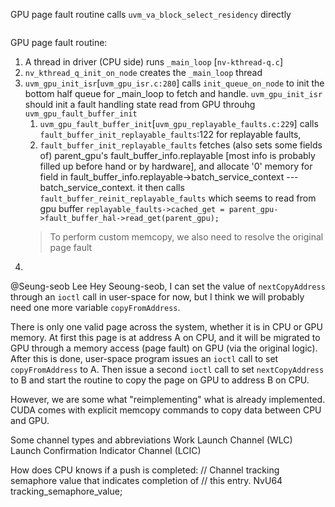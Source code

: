 
GPU page fault routine calls `uvm_va_block_select_residency` directly 

```bash

```


GPU page fault routine:
1. A thread in driver (CPU side) runs `_main_loop` [`nv-kthread-q.c`]
2. `nv_kthread_q_init_on_node` creates the `_main_loop` thread
3. `uvm_gpu_init_isr`[`uvm_gpu_isr.c:280`] calls `init_queue_on_node` to init the bottom half queue for _main_loop to fetch and handle. `uvm_gpu_init_isr` should init a fault handling state read from GPU throuhg `uvm_gpu_fault_buffer_init`
    1. `uvm_gpu_fault_buffer_init`[`uvm_gpu_replayable_faults.c:229`] calls `fault_buffer_init_replayable_faults`:122 for replayable faults, 
    2. `fault_buffer_init_replayable_faults` fetches (also sets some fields of) parent_gpu's fault_buffer_info.replayable [most info is probably filled up before hand or by hardware], and allocate '0' memory for field in fault_buffer_info.replayable->batch_service_context --- batch_service_context.
    it then calls `fault_buffer_reinit_replayable_faults`
    which seems to read from gpu buffer `replayable_faults->cached_get = parent_gpu->fault_buffer_hal->read_get(parent_gpu);`
    > To perform custom memcopy, we also need to resolve the original page fault
4. 


@Seung-seob Lee Hey Seoung-seob, I can set the value of `nextCopyAddress` through an `ioctl` call in user-space for now, but I think we will probably need one more variable `copyFromAddress`.  

There is only one valid page across the system, whether it is in CPU or GPU memory. At first this page is at address A on CPU, and it will be migrated to GPU through a memory access (page fault) on GPU (via the original logic). After this is done, user-space program issues an `ioctl` call to set `copyFromAddress` to A. Then issue a second `ioctl` call to set `nextCopyAddress` to B and start the routine to copy the page on GPU to address B on CPU.

However, we are some what "reimplementing" what is already implemented. CUDA comes with explicit memcopy commands to copy data between CPU and GPU.


Some channel types and abbreviations
Work Launch Channel (WLC)
Launch Confirmation Indicator Channel (LCIC)


How does CPU knows if a push is completed:
// Channel tracking semaphore value that indicates completion of
// this entry.
NvU64 tracking_semaphore_value;
